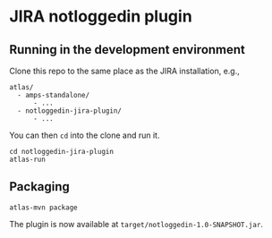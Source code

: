 # JIRA notloggedin plugin

## Running in the development environment

Clone this repo to the same place as the JIRA installation, e.g.,

    atlas/
      - amps-standalone/
          - ...
      - notloggedin-jira-plugin/
          - ...

You can then `cd` into the clone and run it.

    cd notloggedin-jira-plugin
    atlas-run

## Packaging

    atlas-mvn package

The plugin is now available at `target/notloggedin-1.0-SNAPSHOT.jar`.

